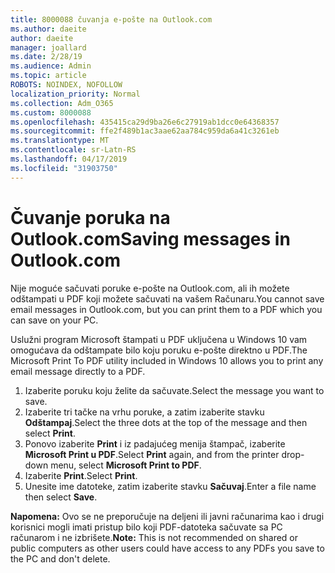 ```yaml
---
title: 8000088 čuvanja e-pošte na Outlook.com
ms.author: daeite
author: daeite
manager: joallard
ms.date: 2/28/19
ms.audience: Admin
ms.topic: article
ROBOTS: NOINDEX, NOFOLLOW
localization_priority: Normal
ms.collection: Adm_O365
ms.custom: 8000088
ms.openlocfilehash: 435415ca29d9ba26e6c27919ab1dcc0e64368357
ms.sourcegitcommit: ffe2f489b1ac3aae62aa784c959da6a41c3261eb
ms.translationtype: MT
ms.contentlocale: sr-Latn-RS
ms.lasthandoff: 04/17/2019
ms.locfileid: "31903750"
---
```

# <a name="saving-messages-in-outlookcom"></a><span data-ttu-id="d464a-102">Čuvanje poruka na Outlook.com</span><span class="sxs-lookup"><span data-stu-id="d464a-102">Saving messages in Outlook.com</span></span>

<span data-ttu-id="d464a-103">Nije moguće sačuvati poruke e-pošte na Outlook.com, ali ih možete odštampati u PDF koji možete sačuvati na vašem Računaru.</span><span class="sxs-lookup"><span data-stu-id="d464a-103">You cannot save email messages in Outlook.com, but you can print them to a PDF which you can save on your PC.</span></span>

<span data-ttu-id="d464a-104">Uslužni program Microsoft štampati u PDF uključena u Windows 10 vam omogućava da odštampate bilo koju poruku e-pošte direktno u PDF.</span><span class="sxs-lookup"><span data-stu-id="d464a-104">The Microsoft Print To PDF utility included in Windows 10 allows you to print any email message directly to a PDF.</span></span>

1. <span data-ttu-id="d464a-105">Izaberite poruku koju želite da sačuvate.</span><span class="sxs-lookup"><span data-stu-id="d464a-105">Select the message you want to save.</span></span>
2. <span data-ttu-id="d464a-106">Izaberite tri tačke na vrhu poruke, a zatim izaberite stavku **Odštampaj**.</span><span class="sxs-lookup"><span data-stu-id="d464a-106">Select the three dots at the top of the message and then select **Print**.</span></span>
3. <span data-ttu-id="d464a-107">Ponovo izaberite **Print** i iz padajućeg menija štampač, izaberite **Microsoft Print u PDF**.</span><span class="sxs-lookup"><span data-stu-id="d464a-107">Select **Print** again, and from the printer drop-down menu, select **Microsoft Print to PDF**.</span></span>
4. <span data-ttu-id="d464a-108">Izaberite **Print**.</span><span class="sxs-lookup"><span data-stu-id="d464a-108">Select **Print**.</span></span>
5. <span data-ttu-id="d464a-109">Unesite ime datoteke, zatim izaberite stavku **Sačuvaj**.</span><span class="sxs-lookup"><span data-stu-id="d464a-109">Enter a file name then select **Save**.</span></span>

<span data-ttu-id="d464a-110">**Napomena:** Ovo se ne preporučuje na deljeni ili javni računarima kao i drugi korisnici mogli imati pristup bilo koji PDF-datoteka sačuvate sa PC računarom i ne izbrišete.</span><span class="sxs-lookup"><span data-stu-id="d464a-110">**Note:** This is not recommended on shared or public computers as other users could have access to any PDFs you save to the PC and don't delete.</span></span>